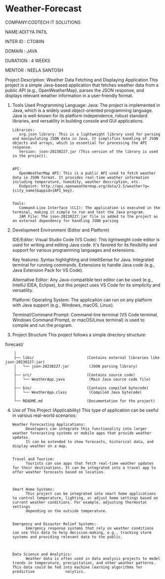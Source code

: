 # Weather-Forecast

COMPANY:CODTECH IT SOLUTIONS

NAME:ADITYA PATIL

INTER ID : CTO8IIN

DOMAIN : JAVA

DURATION : 4 WEEKS

MENTOR : NEELA SANTOSH


Project Description: Weather Data Fetching and Displaying Application
This project is a simple Java-based application that fetches weather data from a public API (e.g., OpenWeatherMap), parses the JSON response, and displays relevant weather information in a user-friendly format.



1. Tools Used
       Programming Language:
          Java: The project is implemented in Java, which is a widely used object-oriented programming language. Java is well-known for its platform independence, robust standard libraries, and versatility in 
          building console and GUI applications.


       Libraries:
          org.json library: This is a lightweight library used for parsing and manipulating JSON data in Java. It simplifies handling of JSON objects and arrays, which is essential for processing the API response.
          Version: json-20230227.jar (This version of the library is used in the project).


       API:
          OpenWeatherMap API: This is a public API used to fetch weather data in JSON format. It provides real-time weather information including temperature, humidity, weather description, etc.
          Endpoint: http://api.openweathermap.org/data/2.5/weather?q={city_name}&appid={API_key}.


       Tools:
          Command-Line Interface (CLI): The application is executed in the terminal, making it simple to run and test the Java program.
          JAR File: The json-20230227.jar file is added to the project as an external dependency for handling JSON parsing






2. Development Environment (Editor and Platform)

   
      IDE/Editor:
          Visual Studio Code (VS Code): This lightweight code editor is used for writing and editing Java code. It's favored for its flexibility and support for various programming languages and extensions.


      Key features:
          Syntax highlighting and IntelliSense for Java.
          Integrated terminal for running commands.
          Extensions to handle Java code (e.g., Java Extension Pack for VS Code).


      Alternative Editor: 
          Any Java-compatible text editor can be used (e.g., IntelliJ IDEA, Eclipse), but this project uses VS Code for its simplicity and versatility.



      Platform:
          Operating System: The application can run on any platform with Java support (e.g., Windows, macOS, Linux).



      Terminal/Command Prompt: 
          Command-line terminal (VS Code terminal, Windows Command Prompt, or macOS/Linux terminal) is used to compile and run the program.


3. Project Structure
This project follows a simple directory structure:

forecast/





        │
        ├── libs/                        (Contains external libraries like json-20230227.jar)
        │   └── json-20230227.jar         (JSON parsing library)
        │
        ├── src/                         (Contains source code)
        │   └── WeatherApp.java           (Main Java source code file)
        │
        ├── bin/                         (Contains compiled bytecode)
        │   └── WeatherApp.class          (Compiled Java bytecode)
        │
        └── README.md                    (Documentation for the project)






4. Use of This Project (Applicability)
This type of application can be useful in various real-world scenarios:

       Weather Forecasting Applications:
             Developers can integrate this functionality into larger weather forecasting systems or mobile apps that provide weather updates.
             It can be extended to show forecasts, historical data, and display weather on a map.


       Travel and Tourism:
             Tourists can use apps that fetch real-time weather updates for their destinations. It can be integrated into a travel app to offer weather forecasts based on location.



       Smart Home Systems:
             This project can be integrated into smart home applications to control temperature, lighting, or adjust home settings based on current weather conditions. For example, adjusting thermostat settings 
             depending on the outside temperature.

   
       Emergency and Disaster Relief Systems:
             Emergency response systems that rely on weather conditions can use this data to help decision-making, e.g., tracking storm systems and providing relevant data to the public.



       Data Science and Analytics:
             Weather data is often used in data analysis projects to model trends in temperature, precipitation, and other weather patterns. This data could be fed into machine learning algorithms for predictive              nalytics.




















